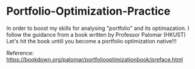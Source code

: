 # Portfolio-Optimization-Practice
In order to boost my skills for analysing "portfolio" and its optimazation. 
I follow the guidance from a book written by Professor Palomar (HKUST)
Let's hit the book untill you become a portfolio optimization native!!!

Reference:
https://bookdown.org/palomar/portfoliooptimizationbook/preface.html
